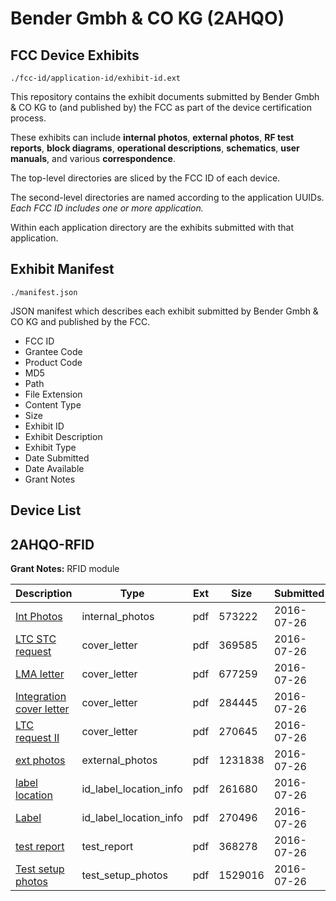 # Bender Gmbh & CO KG (2AHQO)
## FCC Device Exhibits

```
./fcc-id/application-id/exhibit-id.ext
```

This repository contains the exhibit documents submitted by Bender Gmbh & CO KG to (and published by) the FCC as part of the device certification process.

These exhibits can include **internal photos**, **external photos**, **RF test reports**, **block diagrams**, **operational descriptions**, **schematics**, **user manuals**, and various **correspondence**.

The top-level directories are sliced by the FCC ID of each device.

The second-level directories are named according to the application UUIDs. *Each FCC ID includes one or more application.*

Within each application directory are the exhibits submitted with that application. 

## Exhibit Manifest

```
./manifest.json
```

JSON manifest which describes each exhibit submitted by Bender Gmbh & CO KG and published by the FCC.

- FCC ID
- Grantee Code
- Product Code
- MD5
- Path
- File Extension
- Content Type
- Size
- Exhibit ID
- Exhibit Description
- Exhibit Type
- Date Submitted
- Date Available
- Grant Notes

## Device List
## 2AHQO-RFID
**Grant Notes:** RFID module

| Description | Type | Ext | Size | Submitted | Available |
| ----------- | ---- | --- | ---- | --------- | --------- |
| [Int Photos](2AHQO-RFID/ef0c55c260542639fce3d3983654e52a/3076548.pdf) | internal_photos | pdf | 573222 | 2016-07-26 | 2016-07-26 |
| [LTC STC request](2AHQO-RFID/ef0c55c260542639fce3d3983654e52a/3076540.pdf) | cover_letter | pdf | 369585 | 2016-07-26 | 2016-07-26 |
| [LMA letter](2AHQO-RFID/ef0c55c260542639fce3d3983654e52a/3076543.pdf) | cover_letter | pdf | 677259 | 2016-07-26 | 2016-07-26 |
| [Integration cover letter](2AHQO-RFID/ef0c55c260542639fce3d3983654e52a/3076544.pdf) | cover_letter | pdf | 284445 | 2016-07-26 | 2016-07-26 |
| [LTC request II](2AHQO-RFID/ef0c55c260542639fce3d3983654e52a/3076545.pdf) | cover_letter | pdf | 270645 | 2016-07-26 | 2016-07-26 |
| [ext photos](2AHQO-RFID/ef0c55c260542639fce3d3983654e52a/3076547.pdf) | external_photos | pdf | 1231838 | 2016-07-26 | 2016-07-26 |
| [label location](2AHQO-RFID/ef0c55c260542639fce3d3983654e52a/3076541.pdf) | id_label_location_info | pdf | 261680 | 2016-07-26 | 2016-07-26 |
| [Label](2AHQO-RFID/ef0c55c260542639fce3d3983654e52a/3076542.pdf) | id_label_location_info | pdf | 270496 | 2016-07-26 | 2016-07-26 |
| [test report](2AHQO-RFID/ef0c55c260542639fce3d3983654e52a/3076549.pdf) | test_report | pdf | 368278 | 2016-07-26 | 2016-07-26 |
| [Test setup photos](2AHQO-RFID/ef0c55c260542639fce3d3983654e52a/3076546.pdf) | test_setup_photos | pdf | 1529016 | 2016-07-26 | 2016-07-26 |
